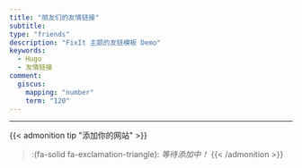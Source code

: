 ```yaml
---
title: "朋友们的友情链接"
subtitle: 
type: "friends"
description: "FixIt 主题的友链模板 Demo"
keywords: 
  - Hugo
  - 友情链接
comment:
  giscus:
    mapping: "number"
    term: "120"
---
```


---

{{< admonition tip "添加你的网站" >}}
> :(fa-solid fa-exclamation-triangle): *等待添加中！*
{{< /admonition >}}
